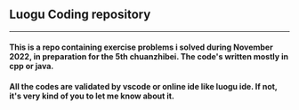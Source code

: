## Luogu Coding repository
---
#### This is a repo containing exercise problems i solved during November 2022, in preparation for the 5th chuanzhibei. The code's written mostly in cpp or java.

#### All the codes are validated by vscode or online ide like luogu ide. If not, it's very kind of you to let me know about it.
